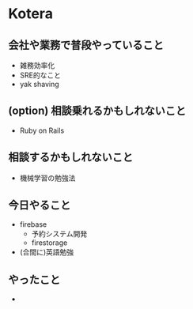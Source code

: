 # Kotera

## 会社や業務で普段やっていること

- 雑務効率化
- SRE的なこと
- yak shaving

## (option) 相談乗れるかもしれないこと

- Ruby on Rails

## 相談するかもしれないこと

- 機械学習の勉強法

## 今日やること

- firebase
  - 予約システム開発
  - firestorage
- (合間に)英語勉強

## やったこと
   
- 
